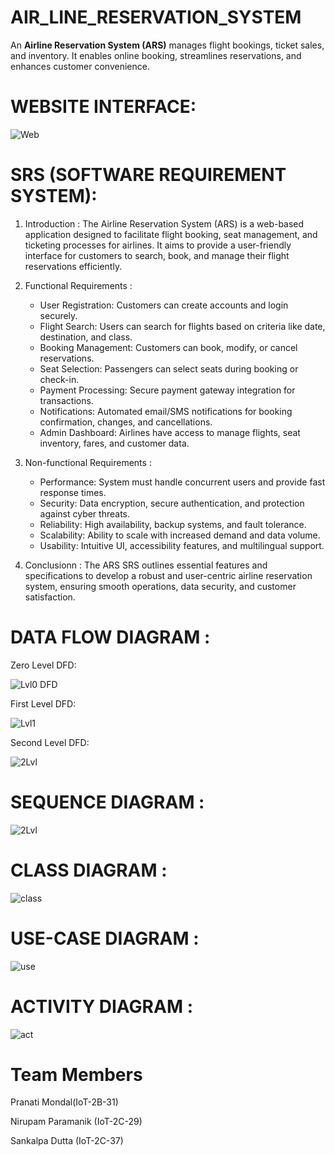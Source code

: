 # AIR_LINE_RESERVATION_SYSTEM
 An **Airline Reservation System (ARS)** manages flight bookings, ticket sales, and inventory. It enables online booking, streamlines reservations, and enhances customer convenience.
# WEBSITE INTERFACE:
![Web](https://github.com/SankalpaDutta012/AIR_LINE_RESERVATION_SYSTEM/assets/124279362/276a2f66-7230-4977-b0c7-9c79afe6d3cf)

# SRS (SOFTWARE REQUIREMENT SYSTEM):
 

1. Introduction :
   The Airline Reservation System (ARS) is a web-based application designed to facilitate flight booking, seat management, and ticketing processes for airlines. It aims to provide a user-friendly interface for customers to search, book, and manage their flight reservations efficiently.

2. Functional Requirements :
   - User Registration: Customers can create accounts and login securely.
   - Flight Search: Users can search for flights based on criteria like date, destination, and class.
   - Booking Management: Customers can book, modify, or cancel reservations.
   - Seat Selection: Passengers can select seats during booking or check-in.
   - Payment Processing: Secure payment gateway integration for transactions.
   - Notifications: Automated email/SMS notifications for booking confirmation, changes, and cancellations.
   - Admin Dashboard: Airlines have access to manage flights, seat inventory, fares, and customer data.

3. Non-functional Requirements :
   - Performance: System must handle concurrent users and provide fast response times.
   - Security: Data encryption, secure authentication, and protection against cyber threats.
   - Reliability: High availability, backup systems, and fault tolerance.
   - Scalability: Ability to scale with increased demand and data volume.
   - Usability: Intuitive UI, accessibility features, and multilingual support.

4. Conclusionn :
   The ARS SRS outlines essential features and specifications to develop a robust and user-centric airline reservation system, ensuring smooth operations, data security, and customer satisfaction.

# DATA FLOW DIAGRAM :
Zero Level DFD:

![Lvl0 DFD](https://github.com/SankalpaDutta012/AIR_LINE_RESERVATION_SYSTEM/assets/124279362/98c0e8f4-a209-45bc-8b64-6655ba4f81df)

First Level DFD:

![Lvl1](https://github.com/SankalpaDutta012/AIR_LINE_RESERVATION_SYSTEM/assets/124279362/8966f9f3-6f25-4a22-a51e-ec9c0b66590c)

Second Level DFD:

![2Lvl](https://github.com/SankalpaDutta012/AIR_LINE_RESERVATION_SYSTEM/assets/124279362/1e8c8f9a-1606-45d6-b252-bd822aeb8c7c)

# SEQUENCE DIAGRAM :
![2Lvl](https://github.com/SankalpaDutta012/AIR_LINE_RESERVATION_SYSTEM/assets/124279362/1e8c8f9a-1606-45d6-b252-bd822aeb8c7c)

# CLASS DIAGRAM :
![class](https://github.com/SankalpaDutta012/AIR_LINE_RESERVATION_SYSTEM/assets/124279362/545df2ca-2654-4098-9990-76747ed42536)

# USE-CASE DIAGRAM :
![use](https://github.com/SankalpaDutta012/AIR_LINE_RESERVATION_SYSTEM/assets/124279362/e70eff8f-92f5-40d1-87ca-4a54c52b99ae)

# ACTIVITY DIAGRAM :
![act](https://github.com/SankalpaDutta012/AIR_LINE_RESERVATION_SYSTEM/assets/124279362/d9ee7eee-8454-49f1-ba8e-892fe9c43829)

# Team Members 
Pranati Mondal(IoT-2B-31)

Nirupam Paramanik (IoT-2C-29)

Sankalpa Dutta (IoT-2C-37)
